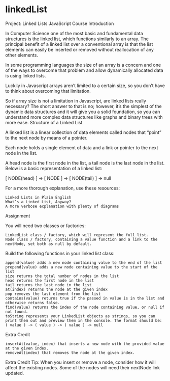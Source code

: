 # linkedList


Project: Linked Lists
JavaScript Course
Introduction

In Computer Science one of the most basic and fundamental data structures is the linked list, which functions similarly to an array. The principal benefit of a linked list over a conventional array is that the list elements can easily be inserted or removed without reallocation of any other elements.

In some programming languages the size of an array is a concern and one of the ways to overcome that problem and allow dynamically allocated data is using linked lists.

Luckily in Javascript arrays aren’t limited to a certain size, so you don’t have to think about overcoming that limitation.

So if array size is not a limitation in Javascript, are linked lists really necessary? The short answer to that is no; however, it’s the simplest of the dynamic data structures and it will give you a solid foundation, so you can understand more complex data structures like graphs and binary trees with more ease.
Structure of a Linked List

A linked list is a linear collection of data elements called nodes that “point” to the next node by means of a pointer.

Each node holds a single element of data and a link or pointer to the next node in the list.

A head node is the first node in the list, a tail node is the last node in the list. Below is a basic representation of a linked list:

[ NODE(head) ] -> [ NODE ] -> [ NODE(tail) ] -> null

For a more thorough explanation, use these resources:

    Linked Lists in Plain English
    What’s a Linked List, Anyway?
    A more verbose explanation with plenty of diagrams

Assignment

You will need two classes or factories:

    LinkedList class / factory, which will represent the full list.
    Node class / factory, containing a value function and a link to the nextNode, set both as null by default.

Build the following functions in your linked list class:

    append(value) adds a new node containing value to the end of the list
    prepend(value) adds a new node containing value to the start of the list
    size returns the total number of nodes in the list
    head returns the first node in the list
    tail returns the last node in the list
    at(index) returns the node at the given index
    pop removes the last element from the list
    contains(value) returns true if the passed in value is in the list and otherwise returns false.
    find(value) returns the index of the node containing value, or null if not found.
    toString represents your LinkedList objects as strings, so you can print them out and preview them in the console. The format should be: ( value ) -> ( value ) -> ( value ) -> null

Extra Credit

    insertAt(value, index) that inserts a new node with the provided value at the given index.
    removeAt(index) that removes the node at the given index.

Extra Credit Tip: When you insert or remove a node, consider how it will affect the existing nodes. Some of the nodes will need their nextNode link updated.

